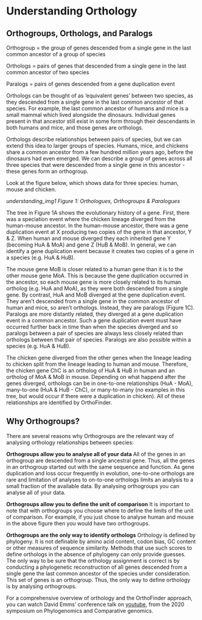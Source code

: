 # Understanding Orthology

## Orthogroups, Orthologs, and Paralogs

Orthogroup = the group of genes descended from a single gene in the last common ancestor
of a group of species

Orthologs = pairs of genes that descended from a single gene in the last common ancestor
of two species

Paralogs = pairs of genes descended from a gene duplication event

Orthologs can be thought of as ‘equivalent genes’ between two species, as they descended
from a single gene in the last common ancestor of that species. For example, the last
common ancestor of humans and mice is a small mammal which lived alongside the
dinosaurs. Individual genes present in that ancestor still exist in some form through their
descendants in both humans and mice, and those genes are orthologs.

Orthologs describe relationships between pairs of species, but we can extend this idea to
larger groups of species. Humans, mice, and chickens share a common ancestor from a few
hundred million years ago, before the dinosaurs had even emerged. We can describe a
group of genes across all three species that were descended from a single gene in this
ancestor - these genes form an orthogroup.

Look at the figure below, which shows data for three species: human, mouse and chicken.

*understanding_img1*
*Figure 1: Orthologues, Orthogroups & Paralogues*

The tree in Figure 1A shows the evolutionary history of a gene. First, there was a speciation
event where the chicken lineage diverged from the human-mouse ancestor. In the
human-mouse ancestor, there was a gene duplication event at X producing two copies of the
gene in that ancestor, Y & Z. When human and mouse diverged they each inherited gene Y
(becoming HuA & MoA) and gene Z (HuB & MoB). In general, we can identify a gene
duplication event because it creates two copies of a gene in a species (e.g. HuA & HuB).

The mouse gene MoB is closer related to a human gene than it is to the other mouse gene
MoA. This is because the gene duplication occurred in the ancestor, so each mouse gene is
more closely related to its human ortholog (e.g. HuA and MoA), as they were both
descended from a single gene. By contrast, HuA and MoB diverged at the gene
duplication event. They aren’t descended from a single gene in the common ancestor of
human and mice, so aren’t orthologs. Instead, they are paralogs (Figure 1C). Paralogs
are more distantly related, they diverged at a gene duplication event in a common
ancestor. Such a gene duplication event must have occurred further back in time than
when the species diverged and so paralogs between a pair of species are always less
closely related than orthologs between that pair of species. Paralogs are also possible
within a species (e.g. HuA & HuB).

The chicken gene diverged from the other genes when the lineage leading to chicken
split from the lineage leading to human and mouse. Therefore, the chicken gene ChC is
an ortholog of HuA & HuB in human and an ortholog of MoA & MoB in mouse.
Depending on what happend after the genes diverged, orthologs can be in one-to-one
relationships (HuA - MoA), many-to-one (HuA & HuB - ChC), or many-to-many (no
examples in this tree, but would occur if there were a duplication in chicken). All of these
relationships are identified by OrthoFinder.

## Why Orthogroups?

There are several reasons why Orthogroups are the relevant way of analysing orthology
relationships between species:

**Orthogroups allow you to analyse all of your data**
All of the genes in an orthogroup are descended from a single ancestral gene. Thus, all
the genes in an orthogroup started out with the same sequence and function. As gene
duplication and loss occur frequently in evolution, one-to-one orthologs are rare and
limitation of analyses to on-to-one orthologs limits an analysis to a small fraction of the
available data. By analysing orthogroups you can analyse all of your data.

**Orthogroups allow you to define the unit of comparison**
It is important to note that with orthogroups you choose where to define the limits of the
unit of comparison. For example, if you just chose to analyse human and mouse in the
above figure then you would have two orthogroups.

**Orthogroups are the only way to identify orthologs**
Orthology is defined by phylogeny. It is not definable by amino acid content, codon bias,
GC content or other measures of sequence similarity. Methods that use such scores to
define orthologs in the absence of phylogeny can only provide guesses. The only way to
be sure that the orthology assignment is correct is by conducting a phylogenetic
reconstruction of all genes descended from a single gene the last common ancestor of
the species under consideration. This set of genes is an orthogroup. Thus, the only way
to define orthology is by analysing orthogroups.

For a comprehensive overview of orthology and the OrthoFinder approach, you can
watch David Emms’ conference talk on [youtube](https://www.youtube.com/watch?v=L6eXJAE5J7g), from the 2020 symposium on Phylogenomics and
Comparative genomics.

